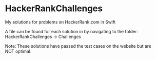 # HackerRankChallenges
My solutions for problems on HackerRank.com in Swift

A file can be found for each solution in by navigating to the folder: HackerRankChallenges -> Challenges

Note: These solutions have passed the test cases on the website but are NOT optimal.
